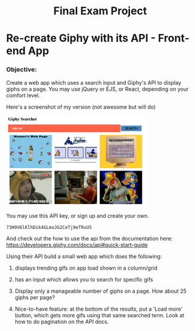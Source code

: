 <center>

# Final Exam Project

</center>

# Re-create Giphy with its API - Front-end App

### Objective: 

Create a web app which uses a search input and Giphy's API to display giphs on a page. You may use jQuery or EJS, or React, depending on your comfort level.

Here's a screenshot of my version (not awesome but will do)

<img src="images/giphy_searcher.png" width="75%">


You may use this API key, or sign up and create your own.

```
73H9V6lKlhDik4GLmoJG2CeTj9eTRuUS
```

And check out the how to use the api from the documentation here: https://developers.giphy.com/docs/api#quick-start-guide

Using their API build a small web app which does the following:

1. displays trending gifs on app load shown in a column/grid
2. has an input which allows you to search for specific gifs
3. Display only a manageable number of giphs on a page. How about 25 giphs per page?

3. Nice-to-have feature: at the bottom of the results, put a 'Load more' button, which gets more gifs using that same searched term. Look at how to do pagination on the API docs.
